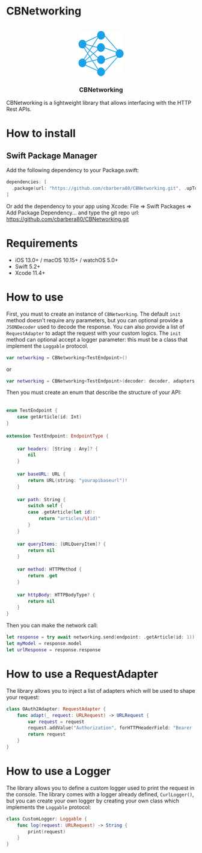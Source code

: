 # CBNetworking

<!-- PROJECT LOGO -->
<br />
<div align="center">
  <a>
    <img src="Sources/Resources/network.png" alt="Logo" width="120" height="120">
  </a>

  <h3 align="center">CBNetworking</h3>
</div>

CBNetworking is a lightweight library that allows interfacing with the HTTP Rest APIs. 

# How to install

## Swift Package Manager

Add the following dependency to your Package.swift:

```swift
dependencies: [
  .package(url: "https://github.com/cbarbera80/CBNetworking.git", .upToNextMajor(from: "1.0.0"))
]
```

Or add the dependency to your app using Xcode: File => Swift Packages => Add Package Dependency... and type the git repo url: https://github.com/cbarbera80/CBNetworking.git

# Requirements

* iOS 13.0+ / macOS 10.15+ / watchOS 5.0+
* Swift 5.2+
* Xcode 11.4+

# How to use

First, you must to create an instance of `CBNetworking`. The default `init` method doesn't require any parameters, but you can optional provide a `JSONDecoder` used to decode the response. You can also provide a list of `RequestAdapter` to adapt the request with your custom logics. The `init` method can optional accept a logger parameter: this must be a class that implement the `Loggable` protocol.

```swift
var networking = CBNetworking<TestEndpoint>()
```

or 
```swift
var networking = CBNetworking<TestEndpoint>(decoder: decoder, adapters: [OAuth2Adapter()], logger: CurlLogger())
```

Then you must create an enum that describe the structure of your API:

```swift

enum TestEndpoint {
    case getArticle(id: Int)
}

extension TestEndpoint: EndpointType {
    
    var headers: [String : Any]? {
        nil
    }
    
    var baseURL: URL {
        return URL(string: "yourapibaseurl")!
    }
    
    var path: String {
        switch self {
        case .getArticle(let id):
            return "articles/\(id)"
        }
    }
    
    var queryItems: [URLQueryItem]? {
        return nil
    }
    
    var method: HTTPMethod {
        return .get
    }
    
    var httpBody: HTTPBodyType? {
        return nil
    }
}
```

Then you can make the network call:

```swift
let response = try await networking.send(endpoint: .getArticle(id: 1))
let myModel = response.model
let urlResponse = response.response
```

# How to use a RequestAdapter

The library allows you to inject a list of adapters which will be used to shape your request:

```swift
class OAuth2Adapter: RequestAdapter {
    func adapt(_ request: URLRequest) -> URLRequest {
        var request = request
        request.addValue("Authorization", forHTTPHeaderField: "Bearer ...")
        return request
    }
}
```

# How to use a Logger

The library allows you to define a custom logger used to print the request in the console.
The library comes with a logger already defined, `CurlLogger()`, but you can create your own logger by creating your own class which implements the `Loggable` protocol:

```swift
class CustomLogger: Loggable {
    func log(request: URLRequest) -> String {
        print(request)
    }
}
```
